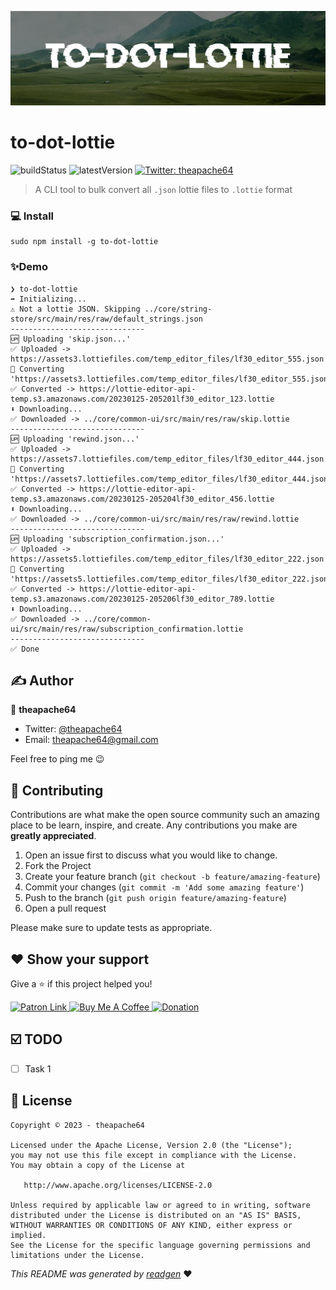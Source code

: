 ![](cover.jpeg)

# to-dot-lottie

![buildStatus](https://img.shields.io/github/workflow/status/theapache64/to-dot-lottie/Java%20CI%20with%20Gradle?style=plastic)
![latestVersion](https://img.shields.io/github/v/release/theapache64/to-dot-lottie)
<a href="https://twitter.com/theapache64" target="_blank">
<img alt="Twitter: theapache64" src="https://img.shields.io/twitter/follow/theapache64.svg?style=social" />
</a>

> A CLI tool to bulk convert all `.json` lottie files to `.lottie` format

### 💻 Install

```console
sudo npm install -g to-dot-lottie
```

### ✨Demo

```console
❯ to-dot-lottie
➡️ Initializing...
⚠️ Not a lottie JSON. Skipping ../core/string-store/src/main/res/raw/default_strings.json
------------------------------
🆙 Uploading 'skip.json...'
✅ Uploaded -> https://assets3.lottiefiles.com/temp_editor_files/lf30_editor_555.json
🔀 Converting 'https://assets3.lottiefiles.com/temp_editor_files/lf30_editor_555.json'...
✅ Converted -> https://lottie-editor-api-temp.s3.amazonaws.com/20230125-205201lf30_editor_123.lottie
⬇️ Downloading...
✅ Downloaded -> ../core/common-ui/src/main/res/raw/skip.lottie
------------------------------
🆙 Uploading 'rewind.json...'
✅ Uploaded -> https://assets7.lottiefiles.com/temp_editor_files/lf30_editor_444.json
🔀 Converting 'https://assets7.lottiefiles.com/temp_editor_files/lf30_editor_444.json'...
✅ Converted -> https://lottie-editor-api-temp.s3.amazonaws.com/20230125-205204lf30_editor_456.lottie
⬇️ Downloading...
✅ Downloaded -> ../core/common-ui/src/main/res/raw/rewind.lottie
------------------------------
🆙 Uploading 'subscription_confirmation.json...'
✅ Uploaded -> https://assets5.lottiefiles.com/temp_editor_files/lf30_editor_222.json
🔀 Converting 'https://assets5.lottiefiles.com/temp_editor_files/lf30_editor_222.json'...
✅ Converted -> https://lottie-editor-api-temp.s3.amazonaws.com/20230125-205206lf30_editor_789.lottie
⬇️ Downloading...
✅ Downloaded -> ../core/common-ui/src/main/res/raw/subscription_confirmation.lottie
------------------------------
✅ Done
```

## ✍️ Author

👤 **theapache64**

* Twitter: <a href="https://twitter.com/theapache64" target="_blank">@theapache64</a>
* Email: theapache64@gmail.com

Feel free to ping me 😉

## 🤝 Contributing

Contributions are what make the open source community such an amazing place to be learn, inspire, and create. Any
contributions you make are **greatly appreciated**.

1. Open an issue first to discuss what you would like to change.
1. Fork the Project
1. Create your feature branch (`git checkout -b feature/amazing-feature`)
1. Commit your changes (`git commit -m 'Add some amazing feature'`)
1. Push to the branch (`git push origin feature/amazing-feature`)
1. Open a pull request

Please make sure to update tests as appropriate.

## ❤ Show your support

Give a ⭐️ if this project helped you!

<a href="https://www.patreon.com/theapache64">
  <img alt="Patron Link" src="https://c5.patreon.com/external/logo/become_a_patron_button@2x.png" width="160"/>
</a>

<a href="https://www.buymeacoffee.com/theapache64" target="_blank">
    <img src="https://cdn.buymeacoffee.com/buttons/v2/default-yellow.png" alt="Buy Me A Coffee" width="160">
</a>

<a href="https://www.paypal.me/theapache64" target="_blank">
    <img src="https://www.paypalobjects.com/en_US/i/btn/btn_donateCC_LG.gif" alt="Donation" width="160">
</a>

## ☑️ TODO

- [ ] Task 1

## 📝 License

```
Copyright © 2023 - theapache64

Licensed under the Apache License, Version 2.0 (the "License");
you may not use this file except in compliance with the License.
You may obtain a copy of the License at

   http://www.apache.org/licenses/LICENSE-2.0

Unless required by applicable law or agreed to in writing, software
distributed under the License is distributed on an "AS IS" BASIS,
WITHOUT WARRANTIES OR CONDITIONS OF ANY KIND, either express or implied.
See the License for the specific language governing permissions and
limitations under the License.
```

_This README was generated by [readgen](https://github.com/theapache64/readgen)_ ❤